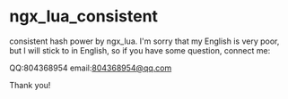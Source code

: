 ngx_lua_consistent
==================

consistent hash power by ngx_lua.
I'm sorry that my English is very poor, but I will stick to in English, so if you have some question, connect me:

QQ:804368954
email:804368954@qq.com

Thank you!

  
